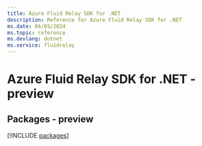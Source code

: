 ```yaml
---
title: Azure Fluid Relay SDK for .NET
description: Reference for Azure Fluid Relay SDK for .NET
ms.date: 04/03/2024
ms.topic: reference
ms.devlang: dotnet
ms.service: fluidrelay
---
```

# Azure Fluid Relay SDK for .NET - preview
## Packages - preview
[!INCLUDE [packages](fluid-relay-index.md)]
